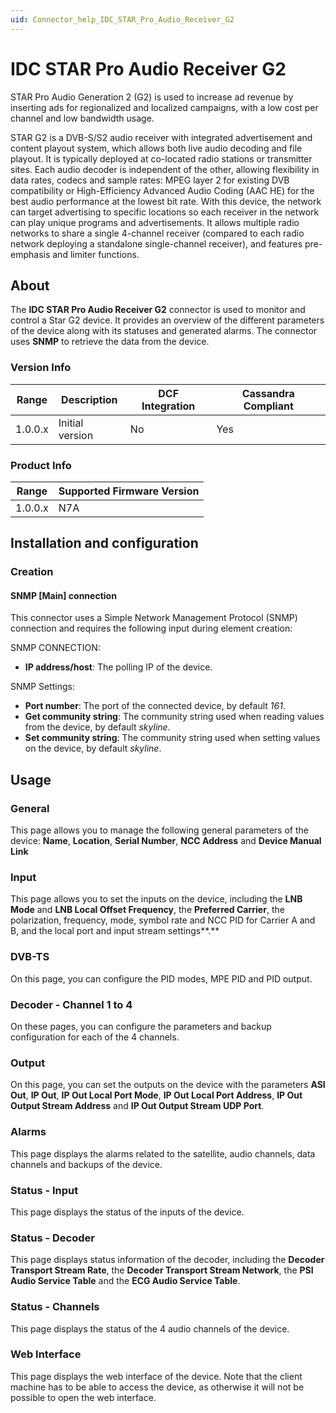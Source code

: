 ```yaml
---
uid: Connector_help_IDC_STAR_Pro_Audio_Receiver_G2
---
```


# IDC STAR Pro Audio Receiver G2

STAR Pro Audio Generation 2 (G2) is used to increase ad revenue by inserting ads for regionalized and localized campaigns, with a low cost per channel and low bandwidth usage.

STAR G2 is a DVB-S/S2 audio receiver with integrated advertisement and content playout system, which allows both live audio decoding and file playout. It is typically deployed at co-located radio stations or transmitter sites. Each audio decoder is independent of the other, allowing flexibility in data rates, codecs and sample rates: MPEG layer 2 for existing DVB compatibility or High-Efficiency Advanced Audio Coding (AAC HE) for the best audio performance at the lowest bit rate. With this device, the network can target advertising to specific locations so each receiver in the network can play unique programs and advertisements. It allows multiple radio networks to share a single 4-channel receiver (compared to each radio network deploying a standalone single-channel receiver), and features pre-emphasis and limiter functions.

## About

The **IDC STAR Pro Audio Receiver G2** connector is used to monitor and control a Star G2 device. It provides an overview of the different parameters of the device along with its statuses and generated alarms. The connector uses **SNMP** to retrieve the data from the device.

### Version Info

| Range | Description | DCF Integration | Cassandra Compliant |
|------------------|-----------------|---------------------|-------------------------|
| 1.0.0.x          | Initial version | No                  | Yes                     |

### Product Info

| Range | Supported Firmware Version |
|------------------|-----------------------------|
| 1.0.0.x          | N7A                         |

## Installation and configuration

### Creation

#### SNMP \[Main\] connection

This connector uses a Simple Network Management Protocol (SNMP) connection and requires the following input during element creation:

SNMP CONNECTION:

- **IP address/host**: The polling IP of the device.

SNMP Settings:

- **Port number**: The port of the connected device, by default *161*.
- **Get community string**: The community string used when reading values from the device, by default *skyline*.
- **Set community string**: The community string used when setting values on the device, by default *skyline*.

## Usage

### General

This page allows you to manage the following general parameters of the device: **Name**, **Location**, **Serial Number**, **NCC Address** and **Device Manual Link**

### Input

This page allows you to set the inputs on the device, including the **LNB Mode** and **LNB Local Offset Frequency**, the **Preferred Carrier**, the polarization, frequency, mode, symbol rate and NCC PID for Carrier A and B, and the local port and input stream settings**.**

### DVB-TS

On this page, you can configure the PID modes, MPE PID and PID output.

### Decoder - Channel 1 to 4

On these pages, you can configure the parameters and backup configuration for each of the 4 channels.

### Output

On this page, you can set the outputs on the device with the parameters **ASI Out**, **IP Out**, **IP Out Local Port Mode**, **IP Out Local Port Address**, **IP Out Output Stream Address** and **IP Out Output Stream UDP Port**.

### Alarms

This page displays the alarms related to the satellite, audio channels, data channels and backups of the device.

### Status - Input

This page displays the status of the inputs of the device.

### Status - Decoder

This page displays status information of the decoder, including the **Decoder Transport Stream Rate**, the **Decoder Transport Stream Network**, the **PSI Audio Service Table** and the **ECG Audio Service Table**.

### Status - Channels

This page displays the status of the 4 audio channels of the device.

### Web Interface

This page displays the web interface of the device. Note that the client machine has to be able to access the device, as otherwise it will not be possible to open the web interface.
